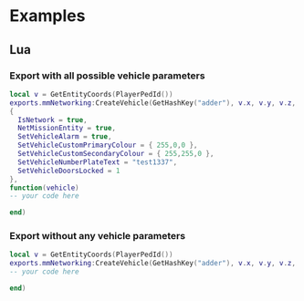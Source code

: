 # Examples
## Lua
### Export with all possible vehicle parameters
```lua
local v = GetEntityCoords(PlayerPedId())
exports.mmNetworking:CreateVehicle(GetHashKey("adder"), v.x, v.y, v.z, 0.0, 
{
  IsNetwork = true,
  NetMissionEntity = true,
  SetVehicleAlarm = true,
  SetVehicleCustomPrimaryColour = { 255,0,0 },
  SetVehicleCustomSecondaryColour = { 255,255,0 },
  SetVehicleNumberPlateText = "test1337",
  SetVehicleDoorsLocked = 1
},
function(vehicle)
-- your code here

end)
```
### Export without any vehicle parameters
```lua
local v = GetEntityCoords(PlayerPedId())
exports.mmNetworking:CreateVehicle(GetHashKey("adder"), v.x, v.y, v.z, 0.0, {}, function(vehicle)
-- your code here

end)
```
